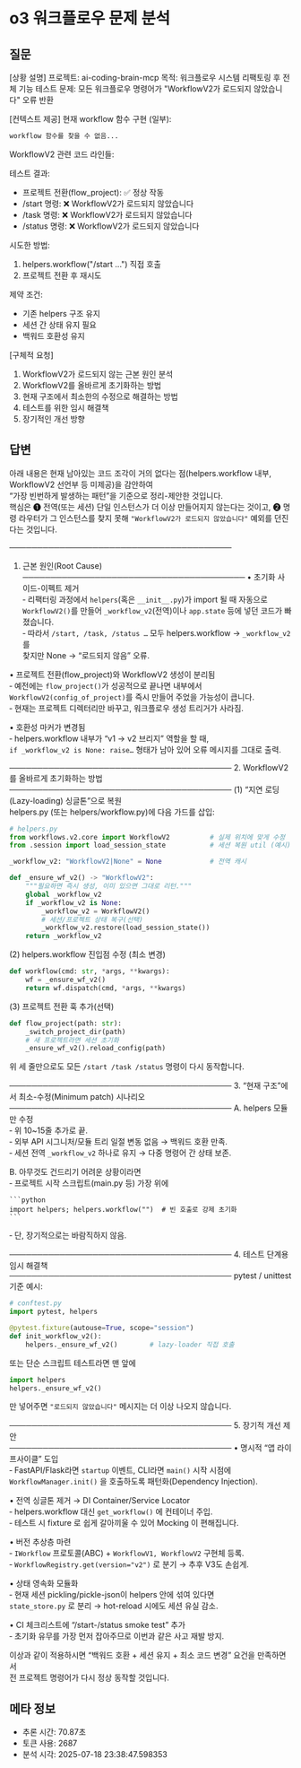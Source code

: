 
# o3 워크플로우 문제 분석

## 질문

[상황 설명]
프로젝트: ai-coding-brain-mcp
목적: 워크플로우 시스템 리팩토링 후 전체 기능 테스트
문제: 모든 워크플로우 명령어가 "WorkflowV2가 로드되지 않았습니다" 오류 반환

[컨텍스트 제공]
현재 workflow 함수 구현 (일부):
```python
workflow 함수를 찾을 수 없음...
```

WorkflowV2 관련 코드 라인들:


테스트 결과:
- 프로젝트 전환(flow_project): ✅ 정상 작동
- /start 명령: ❌ WorkflowV2가 로드되지 않았습니다
- /task 명령: ❌ WorkflowV2가 로드되지 않았습니다
- /status 명령: ❌ WorkflowV2가 로드되지 않았습니다

시도한 방법:
1. helpers.workflow("/start ...") 직접 호출
2. 프로젝트 전환 후 재시도

제약 조건:
- 기존 helpers 구조 유지
- 세션 간 상태 유지 필요
- 백워드 호환성 유지

[구체적 요청]
1. WorkflowV2가 로드되지 않는 근본 원인 분석
2. WorkflowV2를 올바르게 초기화하는 방법
3. 현재 구조에서 최소한의 수정으로 해결하는 방법
4. 테스트를 위한 임시 해결책
5. 장기적인 개선 방향


## 답변
아래 내용은 현재 남아있는 코드 조각이 거의 없다는 점(helpers.workflow 내부, WorkflowV2 선언부 등 미제공)을 감안하여  
“가장 빈번하게 발생하는 패턴”을 기준으로 정리-제안한 것입니다.  
핵심은 ❶ 전역(또는 세션) 단일 인스턴스가 더 이상 만들어지지 않는다는 것이고, ❷ 명령 라우터가 그 인스턴스를 찾지 못해 `"WorkflowV2가 로드되지 않았습니다"` 예외를 던진다는 것입니다.

────────────────────────────────────────
1. 근본 원인(Root Cause)  
────────────────────────────────────────
• 초기화 사이드-이펙트 제거  
  ‑ 리팩터링 과정에서 `helpers`(혹은 `__init__.py`)가 import 될 때 자동으로  
    `WorkflowV2()`를 만들어 `_workflow_v2`(전역)이나 `app.state` 등에 넣던 코드가 빠졌습니다.  
  ‑ 따라서 `/start, /task, /status …` 모두 helpers.workflow → `_workflow_v2`를  
    찾지만 None → “로드되지 않음” 오류.

• 프로젝트 전환(flow_project)와 WorkflowV2 생성이 분리됨  
  ‑ 예전에는 `flow_project()`가 성공적으로 끝나면 내부에서  
    `WorkflowV2(config_of_project)`를 즉시 만들어 주었을 가능성이 큽니다.  
  ‑ 현재는 프로젝트 디렉터리만 바꾸고, 워크플로우 생성 트리거가 사라짐.

• 호환성 마커가 변경됨  
  ‑ helpers.workflow 내부가 “v1 → v2 브리지” 역할을 할 때,  
    `if _workflow_v2 is None: raise…` 형태가 남아 있어 오류 메시지를 그대로 출력.

────────────────────────────────────────
2. WorkflowV2를 올바르게 초기화하는 방법  
────────────────────────────────────────
(1) “지연 로딩(Lazy-loading) 싱글톤”으로 복원  
  helpers.py (또는 helpers/workflow.py)에 다음 가드를 삽입:

```python
# helpers.py
from workflows.v2.core import WorkflowV2          # 실제 위치에 맞게 수정
from .session import load_session_state           # 세션 복원 util (예시)

_workflow_v2: "WorkflowV2|None" = None            # 전역 캐시

def _ensure_wf_v2() -> "WorkflowV2":
    """필요하면 즉시 생성, 이미 있으면 그대로 리턴."""
    global _workflow_v2
    if _workflow_v2 is None:
        _workflow_v2 = WorkflowV2()
        # 세션/프로젝트 상태 복구(선택)
        _workflow_v2.restore(load_session_state())
    return _workflow_v2
```

(2) helpers.workflow 진입점 수정 (최소 변경)  
```python
def workflow(cmd: str, *args, **kwargs):
    wf = _ensure_wf_v2()
    return wf.dispatch(cmd, *args, **kwargs)
```

(3) 프로젝트 전환 훅 추가(선택)  
```python
def flow_project(path: str):
    _switch_project_dir(path)
    # 새 프로젝트라면 세션 초기화
    _ensure_wf_v2().reload_config(path)
```

위 세 줄만으로도 모든 `/start /task /status` 명령이 다시 동작합니다.

────────────────────────────────────────
3. “현재 구조”에서 최소-수정(Minimum patch) 시나리오  
────────────────────────────────────────
A. helpers 모듈만 수정  
  ‑ 위 10~15줄 추가로 끝.  
  ‑ 외부 API 시그니처/모듈 트리 일절 변동 없음 → 백워드 호환 만족.  
  ‑ 세션 전역 `_workflow_v2` 하나로 유지 → 다중 명령어 간 상태 보존.

B. 아무것도 건드리기 어려운 상황이라면  
  ‑ 프로젝트 시작 스크립트(main.py 등) 가장 위에  

    ```python
    import helpers; helpers.workflow("")  # 빈 호출로 강제 초기화
    ```

  ‑ 단, 장기적으로는 바람직하지 않음.

────────────────────────────────────────
4. 테스트 단계용 임시 해결책  
────────────────────────────────────────
pytest / unittest 기준 예시:

```python
# conftest.py
import pytest, helpers

@pytest.fixture(autouse=True, scope="session")
def init_workflow_v2():
    helpers._ensure_wf_v2()        # lazy-loader 직접 호출
```

또는 단순 스크립트 테스트라면 맨 앞에

```python
import helpers
helpers._ensure_wf_v2()
```

만 넣어주면 `"로드되지 않았습니다"` 메시지는 더 이상 나오지 않습니다.

────────────────────────────────────────
5. 장기적 개선 제안  
────────────────────────────────────────
• 명시적 “앱 라이프사이클” 도입  
  ‑ FastAPI/Flask라면 `startup` 이벤트, CLI라면 `main()` 시작 시점에  
    `WorkflowManager.init()` 을 호출하도록 패턴화(Dependency Injection).

• 전역 싱글톤 제거 → DI Container/Service Locator  
  ‑ helpers.workflow 대신 `get_workflow()` 에 컨테이너 주입.  
  ‑ 테스트 시 fixture 로 쉽게 갈아끼울 수 있어 Mocking 이 편해집니다.

• 버전 추상층 마련  
  ‑ `IWorkflow` 프로토콜(ABC) + `WorkflowV1, WorkflowV2` 구현체 등록.  
  ‑ `WorkflowRegistry.get(version="v2")` 로 분기 → 추후 V3도 손쉽게.

• 상태 영속화 모듈화  
  ‑ 현재 세션 pickling/pickle-json이 helpers 안에 섞여 있다면  
    `state_store.py` 로 분리 → hot-reload 시에도 세션 유실 감소.

• CI 체크리스트에 “/start-/status smoke test” 추가  
  ‑ 초기화 유무를 가장 먼저 잡아주므로 이번과 같은 사고 재발 방지.

이상과 같이 적용하시면 “백워드 호환 + 세션 유지 + 최소 코드 변경” 요건을 만족하면서  
전 프로젝트 명령어가 다시 정상 동작할 것입니다.

## 메타 정보
- 추론 시간: 70.87초
- 토큰 사용: 2687
- 분석 시각: 2025-07-18 23:38:47.598353
